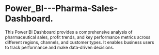 # Power_BI---Pharma-Sales-Dashboard.
This Power BI Dashboard provides a comprehensive analysis of pharmaceutical sales, profit trends, and key performance metrics across different regions, channels, and customer types. It enables business users to track performance and make data-driven decisions.
